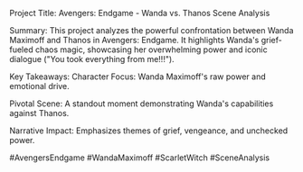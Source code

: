 Project Title: Avengers: Endgame - Wanda vs. Thanos Scene Analysis

Summary:
This project analyzes the powerful confrontation between Wanda Maximoff and Thanos in Avengers: Endgame. It highlights Wanda's grief-fueled chaos magic, showcasing her overwhelming power and iconic dialogue ("You took everything from me!!!").

Key Takeaways:
Character Focus: Wanda Maximoff's raw power and emotional drive.

Pivotal Scene: A standout moment demonstrating Wanda's capabilities against Thanos.

Narrative Impact: Emphasizes themes of grief, vengeance, and unchecked power.

#AvengersEndgame #WandaMaximoff #ScarletWitch #SceneAnalysis

